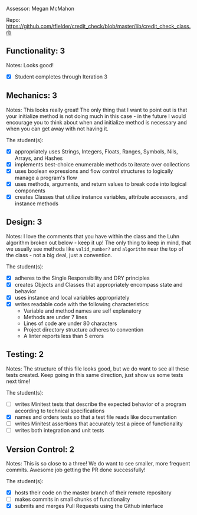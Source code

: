 Assessor: Megan McMahon

Repo: https://github.com/tfielder/credit_check/blob/master/lib/credit_check_class.rb

## Functionality: 3

Notes: Looks good!

- [x] Student completes through Iteration 3

## Mechanics: 3

Notes: This looks really great!  The only thing that I want to point out is that your initialize method is not doing much in this case - in the future I would encourage you to think about when and initialize method is necessary and when you can get away with not having it.

The student(s):

- [x] appropriately uses Strings, Integers, Floats, Ranges, Symbols, Nils, Arrays, and Hashes
- [x] implements best-choice enumerable methods to iterate over collections
- [x] uses boolean expressions and flow control structures to logically manage a program's flow
- [x] uses methods, arguments, and return values to break code into logical components
- [x] creates Classes that utilize instance variables, attribute accessors, and instance methods

## Design: 3

Notes: I love the comments that you have within the class and the Luhn algorithm broken out below - keep it up!  The only thing to keep in mind, that we usually see methods like `valid_number?` and `algorithm` near the top of the class - not a big deal, just a convention.

The student(s):

- [x] adheres to the Single Responsibility and DRY principles
- [x] creates Objects and Classes that appropriately encompass state and behavior
- [x] uses instance and local variables appropriately
- [x] writes readable code with the following characteristics:
    * Variable and method names are self explanatory
    * Methods are under 7 lines
    * Lines of code are under 80 characters
    * Project directory structure adheres to convention
    * A linter reports less than 5 errors

## Testing: 2

Notes: The structure of this file looks good, but we do want to see all these tests created.  Keep going in this same direction, just show us some tests next time!

The student(s):

- [ ] writes Minitest tests that describe the expected behavior of a program according to technical specifications
- [x] names and orders tests so that a test file reads like documentation
- [ ] writes Minitest assertions that accurately test a piece of functionality
- [ ] writes both integration and unit tests

## Version Control: 2

Notes: This is so close to a three!  We do want to see smaller, more frequent commits.  Awesome job getting the PR done successfully!

The student(s):

- [x] hosts their code on the master branch of their remote repository
- [ ] makes commits in small chunks of functionality
- [x] submits and merges Pull Requests using the Github interface
